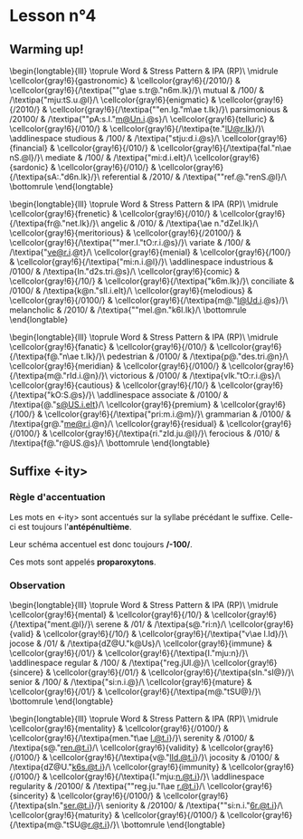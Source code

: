 # Lesson n°4




## Warming up!


\begin{longtable}{lll}
\toprule
Word & Stress Pattern & IPA (RP)\\
\midrule
\cellcolor{gray!6}{gastronomic} & \cellcolor{gray!6}{/2010/} & \cellcolor{gray!6}{/\textipa{""g\ae s.tr@."n6m.Ik}/}\\
mutual & /100/ & /\textipa{"mju:tS.u.@l}/\\
\cellcolor{gray!6}{enigmatic} & \cellcolor{gray!6}{/2010/} & \cellcolor{gray!6}{/\textipa{""en.Ig."m\ae t.Ik}/}\\
parsimonious & /20100/ & /\textipa{""pA:s.I."m@Un.i.@s}/\\
\cellcolor{gray!6}{telluric} & \cellcolor{gray!6}{/010/} & \cellcolor{gray!6}{/\textipa{te."lU@r.Ik}/}\\
\addlinespace
studious & /100/ & /\textipa{"stju:d.i.@s}/\\
\cellcolor{gray!6}{financial} & \cellcolor{gray!6}{/010/} & \cellcolor{gray!6}{/\textipa{faI."n\ae nS.@l}/}\\
mediate & /100/ & /\textipa{"mi:d.i.eIt}/\\
\cellcolor{gray!6}{sardonic} & \cellcolor{gray!6}{/010/} & \cellcolor{gray!6}{/\textipa{sA:."d6n.Ik}/}\\
referential & /2010/ & /\textipa{""ref.@."renS.@l}/\\
\bottomrule
\end{longtable}


\begin{longtable}{lll}
\toprule
Word & Stress Pattern & IPA (RP)\\
\midrule
\cellcolor{gray!6}{frenetic} & \cellcolor{gray!6}{/010/} & \cellcolor{gray!6}{/\textipa{fr@."net.Ik}/}\\
angelic & /010/ & /\textipa{\ae n."dZel.Ik}/\\
\cellcolor{gray!6}{meritorious} & \cellcolor{gray!6}{/20100/} & \cellcolor{gray!6}{/\textipa{""mer.I."tO:r.i.@s}/}\\
variate & /100/ & /\textipa{"ve@r.i.@t}/\\
\cellcolor{gray!6}{menial} & \cellcolor{gray!6}{/100/} & \cellcolor{gray!6}{/\textipa{"mi:n.i.@l}/}\\
\addlinespace
industrious & /0100/ & /\textipa{In."d2s.tri.@s}/\\
\cellcolor{gray!6}{comic} & \cellcolor{gray!6}{/10/} & \cellcolor{gray!6}{/\textipa{"k6m.Ik}/}\\
conciliate & /0100/ & /\textipa{k@n."sIl.i.eIt}/\\
\cellcolor{gray!6}{melodious} & \cellcolor{gray!6}{/0100/} & \cellcolor{gray!6}{/\textipa{m@."l@Ud.i.@s}/}\\
melancholic & /2010/ & /\textipa{""mel.@n."k6l.Ik}/\\
\bottomrule
\end{longtable}


\begin{longtable}{lll}
\toprule
Word & Stress Pattern & IPA (RP)\\
\midrule
\cellcolor{gray!6}{fanatic} & \cellcolor{gray!6}{/010/} & \cellcolor{gray!6}{/\textipa{f@."n\ae t.Ik}/}\\
pedestrian & /0100/ & /\textipa{p@."des.tri.@n}/\\
\cellcolor{gray!6}{meridian} & \cellcolor{gray!6}{/0100/} & \cellcolor{gray!6}{/\textipa{m@."rId.i.@n}/}\\
victorious & /0100/ & /\textipa{vIk."tO:r.i.@s}/\\
\cellcolor{gray!6}{cautious} & \cellcolor{gray!6}{/10/} & \cellcolor{gray!6}{/\textipa{"kO:S.@s}/}\\
\addlinespace
associate & /0100/ & /\textipa{@."s@US.i.eIt}/\\
\cellcolor{gray!6}{premium} & \cellcolor{gray!6}{/100/} & \cellcolor{gray!6}{/\textipa{"pri:m.i.@m}/}\\
grammarian & /0100/ & /\textipa{gr@."me@r.i.@n}/\\
\cellcolor{gray!6}{residual} & \cellcolor{gray!6}{/0100/} & \cellcolor{gray!6}{/\textipa{ri."zId.ju.@l}/}\\
ferocious & /010/ & /\textipa{f@."r@US.@s}/\\
\bottomrule
\end{longtable}



## Suffixe <-ity>

### Règle d'accentuation

Les mots en <-ity> sont accentués sur la syllabe précédant le suffixe. Celle-ci est toujours l'**antépénultième**.

Leur schéma accentuel est donc toujours **/-100/**.

Ces mots sont appelés **proparoxytons**.


### Observation 


\begin{longtable}{lll}
\toprule
Word & Stress Pattern & IPA (RP)\\
\midrule
\cellcolor{gray!6}{mental} & \cellcolor{gray!6}{/10/} & \cellcolor{gray!6}{/\textipa{"ment.@l}/}\\
serene & /01/ & /\textipa{s@."ri:n}/\\
\cellcolor{gray!6}{valid} & \cellcolor{gray!6}{/10/} & \cellcolor{gray!6}{/\textipa{"v\ae l.Id}/}\\
jocose & /01/ & /\textipa{dZ@U."k@Us}/\\
\cellcolor{gray!6}{immune} & \cellcolor{gray!6}{/01/} & \cellcolor{gray!6}{/\textipa{I."mju:n}/}\\
\addlinespace
regular & /100/ & /\textipa{"reg.jUl.@}/\\
\cellcolor{gray!6}{sincere} & \cellcolor{gray!6}{/01/} & \cellcolor{gray!6}{/\textipa{sIn."sI@}/}\\
senior & /100/ & /\textipa{"si:n.i.@}/\\
\cellcolor{gray!6}{mature} & \cellcolor{gray!6}{/01/} & \cellcolor{gray!6}{/\textipa{m@."tSU@}/}\\
\bottomrule
\end{longtable}


\begin{longtable}{lll}
\toprule
Word & Stress Pattern & IPA (RP)\\
\midrule
\cellcolor{gray!6}{mentality} & \cellcolor{gray!6}{/0100/} & \cellcolor{gray!6}{/\textipa{men."t\ae l.@t.i}/}\\
serenity & /0100/ & /\textipa{s@."ren.@t.i}/\\
\cellcolor{gray!6}{validity} & \cellcolor{gray!6}{/0100/} & \cellcolor{gray!6}{/\textipa{v@."lId.@t.i}/}\\
jocosity & /0100/ & /\textipa{dZ@U."k6s.@t.i}/\\
\cellcolor{gray!6}{immunity} & \cellcolor{gray!6}{/0100/} & \cellcolor{gray!6}{/\textipa{I."mju:n.@t.i}/}\\
\addlinespace
regularity & /20100/ & /\textipa{""reg.ju."l\ae r.@t.i}/\\
\cellcolor{gray!6}{sincerity} & \cellcolor{gray!6}{/0100/} & \cellcolor{gray!6}{/\textipa{sIn."ser.@t.i}/}\\
seniority & /20100/ & /\textipa{""si:n.i."6r.@t.i}/\\
\cellcolor{gray!6}{maturity} & \cellcolor{gray!6}{/0100/} & \cellcolor{gray!6}{/\textipa{m@."tSU@r.@t.i}/}\\
\bottomrule
\end{longtable}


